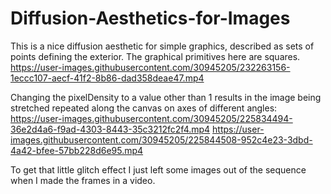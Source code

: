 # Diffusion-Aesthetics-for-Images

This is a nice diffusion aesthetic for simple graphics, described as sets of points defining the exterior. The graphical primitives here are squares. 
https://user-images.githubusercontent.com/30945205/232263156-1eccc107-aecf-41f2-8b86-dad358deae47.mp4


Changing the pixelDensity to a value other than 1 results in the image being stretched repeated along the canvas on axes of different angles:
https://user-images.githubusercontent.com/30945205/225834494-36e2d4a6-f9ad-4303-8443-35c3212fc2f4.mp4
https://user-images.githubusercontent.com/30945205/225844508-952c4e23-3dbd-4a42-bfee-57bb228d6e95.mp4

To get that little glitch effect I just left some images out of the sequence when I made the frames in a video.








